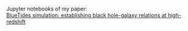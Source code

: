 Jupyter notebooks of my paper: <br>
<a href="https://arxiv.org/abs/1801.04951">BlueTides simulation: establishing black hole-galaxy relations at high-redshift</a>

